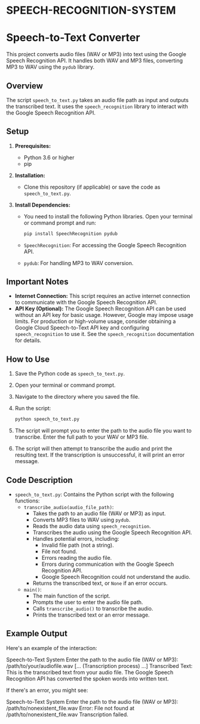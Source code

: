 # SPEECH-RECOGNITION-SYSTEM
# Speech-to-Text Converter

This project converts audio files (WAV or MP3) into text using the Google Speech Recognition API. It handles both WAV and MP3 files, converting MP3 to WAV using the `pydub` library.

## Overview

The script `speech_to_text.py` takes an audio file path as input and outputs the transcribed text. It uses the `speech_recognition` library to interact with the Google Speech Recognition API.

## Setup

1.  **Prerequisites:**
    * Python 3.6 or higher
    * pip

2.  **Installation:**
    * Clone this repository (if applicable) or save the code as `speech_to_text.py`.

3.  **Install Dependencies:**
    * You need to install the following Python libraries. Open your terminal or command prompt and run:

        ```bash
        pip install SpeechRecognition pydub
        ```

    * `SpeechRecognition`: For accessing the Google Speech Recognition API.
    * `pydub`: For handling MP3 to WAV conversion.

## Important Notes

* **Internet Connection:** This script requires an active internet connection to communicate with the Google Speech Recognition API.
* **API Key (Optional):** The Google Speech Recognition API can be used without an API key for basic usage. However, Google may impose usage limits. For production or high-volume usage, consider obtaining a Google Cloud Speech-to-Text API key and configuring `speech_recognition` to use it.  See the `speech_recognition` documentation for details.

## How to Use

1.  Save the Python code as `speech_to_text.py`.
2.  Open your terminal or command prompt.
3.  Navigate to the directory where you saved the file.
4.  Run the script:

    ```bash
    python speech_to_text.py
    ```

5.  The script will prompt you to enter the path to the audio file you want to transcribe. Enter the full path to your WAV or MP3 file.
6.  The script will then attempt to transcribe the audio and print the resulting text. If the transcription is unsuccessful, it will print an error message.

## Code Description

* `speech_to_text.py`: Contains the Python script with the following functions:
    * `transcribe_audio(audio_file_path)`:
        * Takes the path to an audio file (WAV or MP3) as input.
        * Converts MP3 files to WAV using `pydub`.
        * Reads the audio data using `speech_recognition`.
        * Transcribes the audio using the Google Speech Recognition API.
        * Handles potential errors, including:
            * Invalid file path (not a string).
            * File not found.
            * Errors reading the audio file.
            * Errors during communication with the Google Speech Recognition API.
            * Google Speech Recognition could not understand the audio.
        * Returns the transcribed text, or `None` if an error occurs.
    * `main()`:
        * The main function of the script.
        * Prompts the user to enter the audio file path.
        * Calls `transcribe_audio()` to transcribe the audio.
        * Prints the transcribed text or an error message.

## Example Output

Here's an example of the interaction:


Speech-to-Text System
Enter the path to the audio file (WAV or MP3): /path/to/your/audiofile.wav
[... (Transcription process) ...]
Transcribed Text:
This is the transcribed text from your audio file. The Google Speech Recognition API has converted the spoken words into written text.


If there's an error, you might see:


Speech-to-Text System
Enter the path to the audio file (WAV or MP3): /path/to/nonexistent_file.wav
Error: File not found at /path/to/nonexistent_file.wav
Transcription failed.

